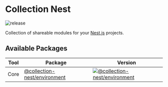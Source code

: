 # Collection Nest

![release](https://github.com/developer239/collection-nest/workflows/release/badge.svg)

Collection of shareable modules for your [Nest.js](https://github.com/nestjs/nest) projects.

## Available Packages

| Tool | Package                                              | Version                                                     |
| ---- | ---------------------------------------------------- | ----------------------------------------------------------- |
| Core | [@collection-nest/environment](packages/environment) | [![@collection-nest/environment][environment]][environment] |

[environment]: https://badge.fury.io/js/@collection-nest%2Fenvironment.svg
[environment]: https://badge.fury.io/js/@collection-nest%2Fenvironment

